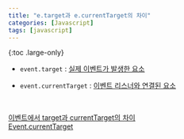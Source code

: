 ```yaml
---
title: "e.target과 e.currentTarget의 차이"
categories: [Javascript]
tags: [javascript]
---
```


{:toc .large-only}

- `event.target` : <u>실제 이벤트가 발생한 요소</u>

- `event.currentTarget` : <u>이벤트 리스너와 연결된 요소</u>

<br/>

[이벤트에서 target과 currentTarget의 차이](https://kyounghwan01.github.io/blog/JS/JSbasic/target-currentTarget/)<br/>
[Event.currentTarget](https://developer.mozilla.org/en-US/docs/Web/API/Event/currentTarget)
